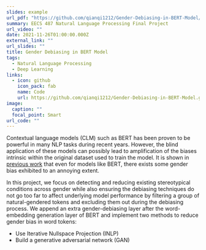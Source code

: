```yaml
---
slides: example
url_pdf: "https://github.com/qianqi1212/Gender-Debiasing-in-BERT-Model/blob/f170a73f4eb9dcfa4f05804a0fbb1a111c7521c6/EECS487_Final_Report.pdf"
summary: EECS 487 Natural Language Processing Final Project
url_video: ""
date: 2021-11-26T01:00:00.000Z
external_link: ""
url_slides: ""
title: Gender Debiasing in BERT Model
tags:
  - Natural Language Processing
  - Deep Learning
links:
  - icon: github
    icon_pack: fab
    name: Code
    url: https://github.com/qianqi1212/Gender-Debiasing-in-BERT-Model.git
image:
  caption: ""
  focal_point: Smart
url_code: ""
---
```

Contextual language models (CLM) such as BERT has been proven to be powerful in many NLP tasks during recent years. However, the blind application of these models can possibly lead to amplification of the biases intrinsic within the original dataset used to train the model. It is shown in [previous work](https://arxiv.org/abs/2009.05021) that even for models like BERT, there exists some gender bias exhibited to an annoying extent.

In this project, we focus on detecting and reducing existing stereotypical conditions across gender while also ensuring the debiasing techniques do not go too far to affect underlying model performance by filtering a group of natural-gendered tokens and excluding them out during the debiasing process. We append an extra gender-debiasing layer after the word-embedding generation layer of BERT and implement two methods to reduce gender bias in word tokens:
* Use Iterative Nullspace Projection (INLP)
* Build a generative adversarial network (GAN)
